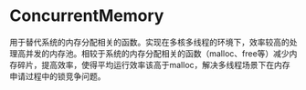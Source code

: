 # ConcurrentMemory
用于替代系统的内存分配相关的函数。实现在多核多线程的环境下，效率较高的处理高并发的内存池。相较于系统的内存分配相关的函数（malloc、free等）减少内存碎片，提高效率，使得平均运行效率该高于malloc，解决多线程场景下在内存申请过程中的锁竞争问题。
